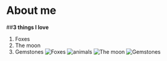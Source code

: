 # About me
##**3 things I love**
1. Foxes
2. The moon
3. Gemstones
![Foxes](https://cdn.mos.cms.futurecdn.net/fiDmrNrJsmGD2t57x4dRdG-1200-80.jpg)
![animals](https://i.pinimg.com/236x/cc/c4/06/ccc406dbafc09f3ac2f066a494af21e7.jpg)
![The moon](https://www.instyle.com/thmb/IC68yjuWNIPNJHXCpx-qcK1Sqco=/1777x1333/smart/filters:no_upscale():focal(899x598:901x600)/102121-moon-water-lead-2000-d00cbc928a604b818117467988d3ca10.jpg)
![Gemstones](https://vamzzz.com/blog/wp-content/uploads/2019/09/gemstones-in-magic.jpg)
